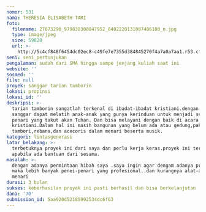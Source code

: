 ```yaml
---
nomor: 531
nama: THERESIA ELISABETH TARI
foto:
  filename: 27073290_979838308847952_8402220131007486100_n.jpg
  type: image/jpeg
  size: 59828
  url: >-
    http://5c4cf848f6454dc02ec8-c49fe7e7355d384845270f4a7a0a7aa1.r53.cf2.rackcdn.com/3cad98e8-f2f4-43ec-84ac-6dd8269db765/27073290_979838308847952_8402220131007486100_n.jpg
seni: seni_pertunjukan
pengalaman: sudah dari SMA hingga sampe jenjang kuliah saat ini
website: ''
sosmed: ''
file: null
proyek: sanggar tarian tamborin
lokasi: propinsi
lokasi_id: ''
deskripsi: >-
  tarian tamborin sangatlah terkenal di ibadat-ibadat kristiani.dengan adanya
  sanggar dapat melatih anak-anak yang punya kerinduan untuk menjadi seorang
  penari yang takut akan Tuhan. Dan bisa melayani dengan baik di acara ibadat
  kristiani.Dalam hal ini masih bangunan yang belum ada atau gedung,pakaian
  tambori,rebana,dan acecoris dalam menari beserta musik.
kategori: lintasgenerasi
latar_belakang: >-
  terbetuknya proyek ini dari saya dan perlu kerja keras.proyek ini terlaksana
  apabila ada bantuan dari sesama.
masalah: >-
  dengan adanya permintaan hibah saya .saya ingin agar dengam adanya proyek ini
  maka lebih banyak penei-penari yang profesional..dan kurangnya alat-alat dalam
  menari
durasi: 3 bulan
sukses: keberhasilan proyek ini pasti berhasil dan bisa berkelanjutan
dana: '70'
submission_id: 5aa920d52185992534dc6f63
---
```

